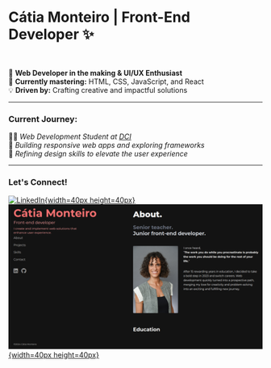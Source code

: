 # **Cátia Monteiro** | Front-End Developer ✨ 

<br>

🚀  **Web Developer in the making & UI/UX Enthusiast**  
🌱  **Currently mastering:** HTML, CSS, JavaScript, and React  
💡  **Driven by:** Crafting creative and impactful solutions

---

### **Current Journey:**  
🧑‍💻  *Web Development Student at [DCI](https://start.digitalcareerinstitute.org)*  
🔧  *Building responsive web apps and exploring frameworks*  
🎯  *Refining design skills to elevate the user experience*

---
### **Let's Connect!**


[![LinkedIn](./linkedin-icon.svg){width=40px height=40px}](https://www.linkedin.com/in/catia-example) 
[![Portfolio](./portfolio-preview.png){width=40px height=40px}](https://diecatiamonteiro.github.io/portfolio-website/)


[def2]: ./linkedin-icon.svg
[def2]: ./portfolio-preview.png

